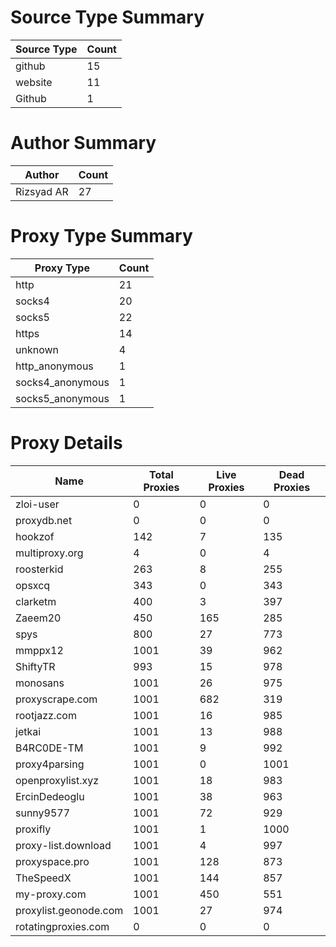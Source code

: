 # Source Type Summary

| Source Type | Count |
|-------------|-------|
| github | 15 |
| website | 11 |
| Github | 1 |


# Author Summary

| Author | Count |
|--------|-------|
| Rizsyad AR | 27 |


# Proxy Type Summary

| Proxy Type | Count |
|------------|-------|
| http | 21 |
| socks4 | 20 |
| socks5 | 22 |
| https | 14 |
| unknown | 4 |
| http_anonymous | 1 |
| socks4_anonymous | 1 |
| socks5_anonymous | 1 |


# Proxy Details

| Name | Total Proxies | Live Proxies | Dead Proxies |
|------|---------------|--------------|---------------|
| zloi-user | 0 | 0 | 0 |
| proxydb.net | 0 | 0 | 0 |
| hookzof | 142 | 7 | 135 |
| multiproxy.org | 4 | 0 | 4 |
| roosterkid | 263 | 8 | 255 |
| opsxcq | 343 | 0 | 343 |
| clarketm | 400 | 3 | 397 |
| Zaeem20 | 450 | 165 | 285 |
| spys | 800 | 27 | 773 |
| mmppx12 | 1001 | 39 | 962 |
| ShiftyTR | 993 | 15 | 978 |
| monosans | 1001 | 26 | 975 |
| proxyscrape.com | 1001 | 682 | 319 |
| rootjazz.com | 1001 | 16 | 985 |
| jetkai | 1001 | 13 | 988 |
| B4RC0DE-TM | 1001 | 9 | 992 |
| proxy4parsing | 1001 | 0 | 1001 |
| openproxylist.xyz | 1001 | 18 | 983 |
| ErcinDedeoglu | 1001 | 38 | 963 |
| sunny9577 | 1001 | 72 | 929 |
| proxifly | 1001 | 1 | 1000 |
| proxy-list.download | 1001 | 4 | 997 |
| proxyspace.pro | 1001 | 128 | 873 |
| TheSpeedX | 1001 | 144 | 857 |
| my-proxy.com | 1001 | 450 | 551 |
| proxylist.geonode.com | 1001 | 27 | 974 |
| rotatingproxies.com | 0 | 0 | 0 |
